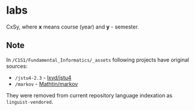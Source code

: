 # labs
CxSy, where **x** means course (year) and **y** - semester.

## Note
In `/C1S1/Fundamental_Informatics/_assets` following projects have original sources:
* `/jstu4-2.3` - [lxyd/jstu4](https://github.com/lxyd/jstu4)
* `/markov`		 - [Mathtin/markov](https://github.com/Mathtin/markov)  

They were removed from current repository language indexation as `linguist-vendored`.
